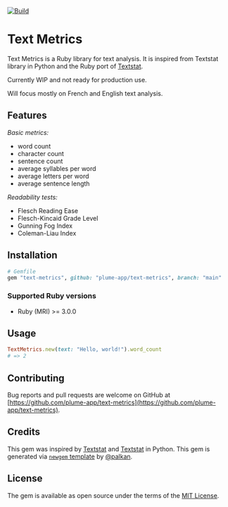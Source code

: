 <!-- [![Gem Version](https://badge.fury.io/rb/text-metrics.svg)](https://rubygems.org/gems/text-metrics) -->

[![Build](https://github.com/plume-app/text-metrics/workflows/Build/badge.svg)](https://github.com/plume-app/text-metrics/actions)

# Text Metrics

Text Metrics is a Ruby library for text analysis. It is inspired from Textstat library in Python and the Ruby port of [Textstat](https://github.com/kupolak/textstat).

Currently WIP and not ready for production use.

Will focus mostly on French and English text analysis.

## Features

_Basic metrics:_

- word count
- character count
- sentence count
- average syllables per word
- average letters per word
- average sentence length

_Readability tests:_

- Flesch Reading Ease
- Flesch-Kincaid Grade Level
- Gunning Fog Index
- Coleman-Liau Index

## Installation

```ruby
# Gemfile
gem "text-metrics", github: "plume-app/text-metrics", branch: "main"
```

### Supported Ruby versions

- Ruby (MRI) >= 3.0.0

## Usage

```ruby
TextMetrics.new(text: "Hello, world!").word_count
# => 2
```

## Contributing

Bug reports and pull requests are welcome on GitHub at [https://github.com/plume-app/text-metrics](https://github.com/plume-app/text-metrics).

## Credits

This gem was inspired by [Textstat](https://github.com/kupolak/textstat) and [Textstat](https://github.com/textstat/textstat) in Python.
This gem is generated via [`newgem` template](https://github.com/palkan/newgem) by [@palkan](https://github.com/palkan).

## License

The gem is available as open source under the terms of the [MIT License](http://opensource.org/licenses/MIT).
